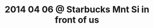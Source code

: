 ---
layout: blog
title: 2014 04 06 @ Starbucks  Mnt Si in front of us  
category: blog
lat: 47.48725
lng: -121.79328
altitude: 138.5
image: https://s3-us-west-2.amazonaws.com/worldcup14/2014-04-06 15:40:54 PDT.jpg
observation: 20140406154054PDT
---